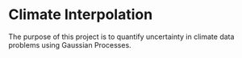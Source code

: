 # Climate Interpolation
The purpose of this project is to quantify uncertainty in climate data problems using Gaussian Processes.